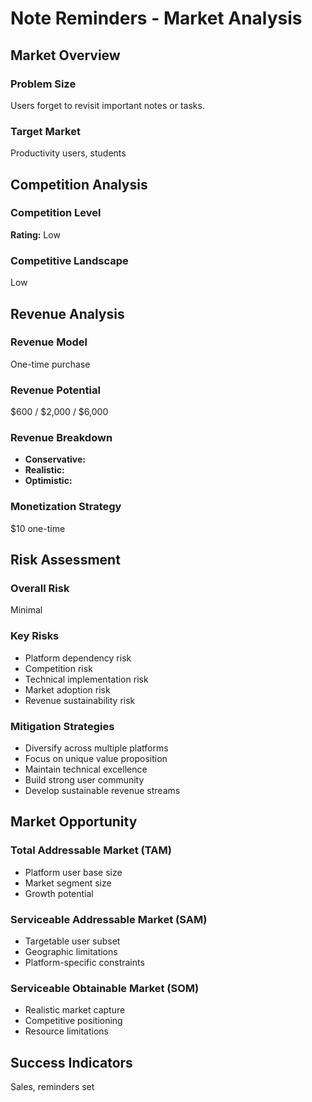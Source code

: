 # Note Reminders - Market Analysis

## Market Overview

### Problem Size
Users forget to revisit important notes or tasks.

### Target Market
Productivity users, students

## Competition Analysis

### Competition Level
**Rating:** Low

### Competitive Landscape
Low

## Revenue Analysis

### Revenue Model
One-time purchase

### Revenue Potential
$600 / $2,000 / $6,000

### Revenue Breakdown
- **Conservative:** 
- **Realistic:** 
- **Optimistic:** 

### Monetization Strategy
$10 one-time

## Risk Assessment

### Overall Risk
Minimal

### Key Risks
- Platform dependency risk
- Competition risk
- Technical implementation risk
- Market adoption risk
- Revenue sustainability risk

### Mitigation Strategies
- Diversify across multiple platforms
- Focus on unique value proposition
- Maintain technical excellence
- Build strong user community
- Develop sustainable revenue streams

## Market Opportunity

### Total Addressable Market (TAM)
- Platform user base size
- Market segment size
- Growth potential

### Serviceable Addressable Market (SAM)
- Targetable user subset
- Geographic limitations
- Platform-specific constraints

### Serviceable Obtainable Market (SOM)
- Realistic market capture
- Competitive positioning
- Resource limitations

## Success Indicators
Sales, reminders set
